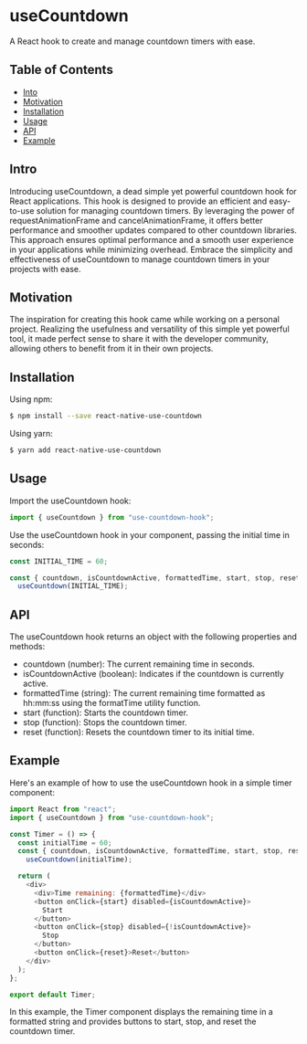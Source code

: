 <h1>useCountdown</h1>
<p>A React hook to create and manage countdown timers with ease.</p>
<h2>Table of Contents</h2>
<ul>
<li><a href="#motivation" target="_new">Into</a></li>
<li><a href="#motivation" target="_new">Motivation</a></li>
<li><a href="#installation" target="_new">Installation</a></li>
<li><a href="#usage" target="_new">Usage</a></li>
<li><a href="#api" target="_new">API</a></li>
<li><a href="#example" target="_new">Example</a></li>
</ul>

## Intro

<p>Introducing useCountdown, a dead simple yet powerful countdown hook for React applications. This hook is designed to provide an efficient and easy-to-use solution for managing countdown timers. By leveraging the power of requestAnimationFrame and cancelAnimationFrame, it offers better performance and smoother updates compared to other countdown libraries. This approach ensures optimal performance and a smooth user experience in your applications while minimizing overhead. Embrace the simplicity and effectiveness of useCountdown to manage countdown timers in your projects with ease.</p>

## Motivation

<p>The inspiration for creating this hook came while working on a personal project. Realizing the usefulness and versatility of this simple yet powerful tool, it made perfect sense to share it with the developer community, allowing others to benefit from it in their own projects.</p>

## Installation

Using npm:

```sh
$ npm install --save react-native-use-countdown
```

Using yarn:

```sh
$ yarn add react-native-use-countdown
```

## Usage

Import the useCountdown hook:

```javascript
import { useCountdown } from "use-countdown-hook";
```

Use the useCountdown hook in your component, passing the initial time in seconds:

```javascript
const INITIAL_TIME = 60;

const { countdown, isCountdownActive, formattedTime, start, stop, reset } =
  useCountdown(INITIAL_TIME);
```

## API

The useCountdown hook returns an object with the following properties and methods:

- countdown (number): The current remaining time in seconds.
- isCountdownActive (boolean): Indicates if the countdown is currently active.
- formattedTime (string): The current remaining time formatted as hh:mm:ss using the formatTime utility function.
- start (function): Starts the countdown timer.
- stop (function): Stops the countdown timer.
- reset (function): Resets the countdown timer to its initial time.

## Example

Here's an example of how to use the useCountdown hook in a simple timer component:

```javascript
import React from "react";
import { useCountdown } from "use-countdown-hook";

const Timer = () => {
  const initialTime = 60;
  const { countdown, isCountdownActive, formattedTime, start, stop, reset } =
    useCountdown(initialTime);

  return (
    <div>
      <div>Time remaining: {formattedTime}</div>
      <button onClick={start} disabled={isCountdownActive}>
        Start
      </button>
      <button onClick={stop} disabled={!isCountdownActive}>
        Stop
      </button>
      <button onClick={reset}>Reset</button>
    </div>
  );
};

export default Timer;
```

<p>In this example, the Timer component displays the remaining time in a formatted string and provides buttons to start, stop, and reset the countdown timer.</p>
